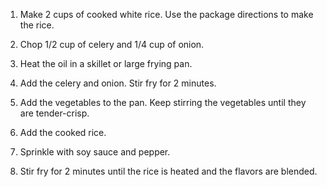 1. Make 2 cups of cooked white rice. Use the package directions to make the rice.

2. Chop 1/2 cup of celery and 1/4 cup of onion.

3. Heat the oil in a skillet or large frying pan.

4. Add the celery and onion. Stir fry for 2 minutes.

5. Add the vegetables to the pan. Keep stirring the vegetables until they are tender-crisp.

6. Add the cooked rice.

7. Sprinkle with soy sauce and pepper.

8. Stir fry for 2 minutes until the rice is heated and the flavors are blended.